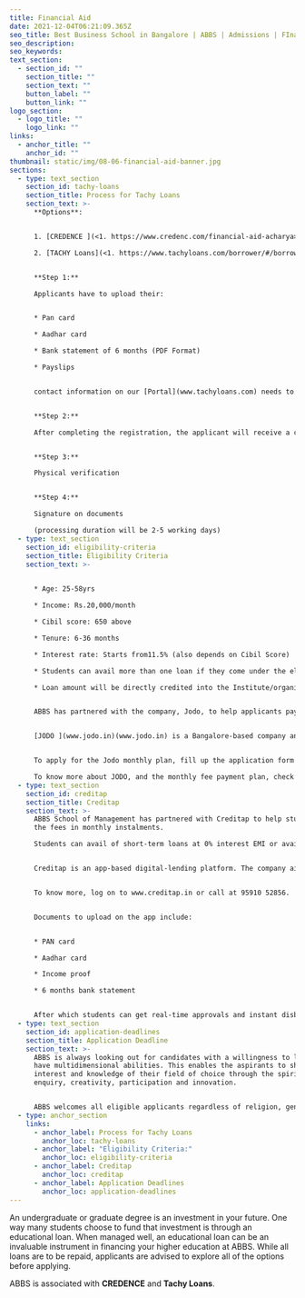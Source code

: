 ```yaml
---
title: Financial Aid
date: 2021-12-04T06:21:09.365Z
seo_title: Best Business School in Bangalore | ABBS | Admissions | FInancial Aid
seo_description: 
seo_keywords: 
text_section:
  - section_id: ""
    section_title: ""
    section_text: ""
    button_label: ""
    button_link: ""
logo_section:
  - logo_title: ""
    logo_link: ""
links:
  - anchor_title: ""
    anchor_id: ""
thumbnail: static/img/08-06-financial-aid-banner.jpg
sections:
  - type: text_section
    section_id: tachy-loans
    section_title: Process for Tachy Loans
    section_text: >-
      **Options**:


      1. [CREDENCE ](<1. https://www.credenc.com/financial-aid-acharya>)

      2. [TACHY Loans](<1. https://www.tachyloans.com/borrower/#/borrower_signup>) 


      **Step 1:**

      Applicants have to upload their:


      * Pan card

      * Aadhar card

      * Bank statement of 6 months (PDF Format)

      * Payslips


      contact information on our [Portal](www.tachyloans.com) needs to be filled.


      **Step 2:**

      After completing the registration, the applicant will receive a confirmation regarding eligibility (received on the same day) 


      **Step 3:**

      Physical verification


      **Step 4:**

      Signature on documents

      (processing duration will be 2-5 working days)
  - type: text_section
    section_id: eligibility-criteria
    section_title: Eligibility Criteria
    section_text: >-
      

      * Age: 25-58yrs

      * Income: Rs.20,000/month 

      * Cibil score: 650 above

      * Tenure: 6-36 months

      * Interest rate: Starts from11.5% (also depends on Cibil Score)

      * Students can avail more than one loan if they come under the eligibility criteria.

      * Loan amount will be directly credited into the Institute/organization’s current bank account.


      ABBS has partnered with the company, Jodo, to help applicants pay the fees in monthly instalments. With Jodo, you can pay fees every month at 0% interest. The college takes care of the interest charges.


      [JODO ](www.jodo.in)(www.jodo.in) is a Bangalore-based company and works with 70+ institutes in Bangalore.


      To apply for the Jodo monthly plan, fill up the application form on the app jodo.in.

      To know more about JODO, and the monthly fee payment plan, check out <https://tinyurl.com/yxqt98zm> or call them at 9606108182.
  - type: text_section
    section_id: creditap
    section_title: Creditap
    section_text: >-
      ABBS School of Management has partnered with Creditap to help students pay
      the fees in monthly instalments. 

      Students can avail of short-term loans at 0% interest EMI or avail of long-term Education loans (for meritorious students).


      Creditap is an app-based digital-lending platform. The company aims to redefine fee payments through reliable technology with an online loan facility that comes with zero paperwork and zero hassle.


      To know more, log on to www.creditap.in or call at 95910 52856. 


      Documents to upload on the app include: 


      * PAN card

      * Aadhar card

      * Income proof

      * 6 months bank statement


      After which students can get real-time approvals and instant disbursal of fees to the institute.
  - type: text_section
    section_id: application-deadlines
    section_title: Application Deadline
    section_text: >-
      ABBS is always looking out for candidates with a willingness to learn and
      have multidimensional abilities. This enables the aspirants to shape the
      interest and knowledge of their field of choice through the spirit of
      enquiry, creativity, participation and innovation.


      ABBS welcomes all eligible applicants regardless of religion, gender or financial status to build an exciting, dynamic and diverse student community. All qualified applicants will be invited through a formal interview call letter for the selection process.
  - type: anchor_section
    links:
      - anchor_label: Process for Tachy Loans
        anchor_loc: tachy-loans
      - anchor_label: "Eligibility Criteria:"
        anchor_loc: eligibility-criteria
      - anchor_label: Creditap
        anchor_loc: creditap
      - anchor_label: Application Deadlines
        anchor_loc: application-deadlines
---
```

An undergraduate or graduate degree is an investment in your future. One way many students choose to fund that investment is through an educational loan. When managed well, an educational loan can be an invaluable instrument in financing your higher education at ABBS. While all loans are to be repaid, applicants are advised to explore all of the options before applying. 

ABBS is associated with **CREDENCE** and **Tachy Loans**.